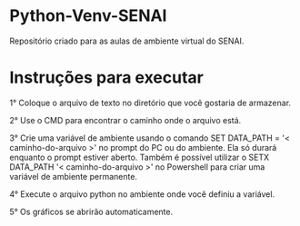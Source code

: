# Python-Venv-SENAI

Repositório criado para as aulas de ambiente virtual do SENAI.

# Instruções para executar
1° Coloque o arquivo de texto no diretório que você gostaria de armazenar.

2° Use o CMD para encontrar o caminho onde o arquivo está.

3° Crie uma variável de ambiente usando o comando SET DATA_PATH = '< caminho-do-arquivo >' no prompt do PC ou do ambiente. Ela só durará enquanto o prompt estiver aberto. Também é possível utilizar o SETX DATA_PATH '< caminho-do-arquivo >' no Powershell para criar uma variável de ambiente permanente.

4° Execute o arquivo python no ambiente onde você definiu a variável.

5° Os gráficos se abrirão automaticamente.
